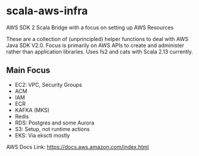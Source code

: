 # scala-aws-infra
AWS SDK 2 Scala Bridge with a focus on setting up AWS Resources

These are a collection of (unprincipled) helper functions to deal with AWS Java SDK V2.0. Focus is primarily on AWS APIs to create and
administer rather than application libraries.
Uses fs2 and cats  with Scala 2.13 currently.


## Main Focus
- EC2: VPC, Security Groups 
- ACM
- IAM
- ECR
- KAFKA (MKS)
- Redis
- RDS: Postgres and some Aurora
- S3: Setup, not runtime actions
- EKS: Via eksctl mostly

AWS Docs Link: https://docs.aws.amazon.com/index.html
      


